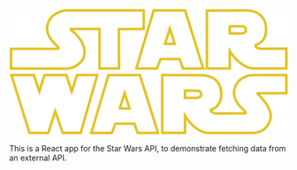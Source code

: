 <p align="center">
  <img alt="Havamal logo" src="./src/images/star-wars-logo.png" />
</p>

This is a React app for the Star Wars API, to demonstrate fetching data from an external API.
